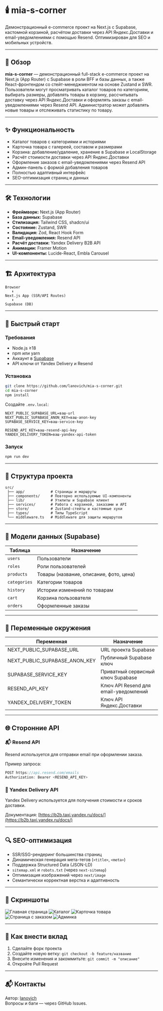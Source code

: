 # 🕯️ mia-s-corner

Демонстрационный e-commerce проект на Next.js с Supabase, кастомной корзиной, расчётом доставки через API Яндекс.Доставки и email-уведомлениями с помощью Resend. Оптимизирован для SEO и мобильных устройств.

---

## 📖 Обзор

**mia-s-corner** — демонстрационный full-stack e-commerce проект на Next.js (App Router) с Supabase в роли BFF и базы данных, а также React-фронтендом со стейт-менеджментом на основе Zustand и SWR. Пользователи могут просматривать каталог товаров по категориям, выбирать размеры, добавлять товары в корзину, рассчитывать доставку через API Яндекс.Доставки и оформлять заказы с email-уведомлениями через Resend API. Администратор может добавлять новые товары и отслеживать статистику по товару.

---

## ✨ Функциональность

- Каталог товаров с категориями и историями
- Карточка товара с галереей, составом и размерами
- Корзина: добавление/удаление, хранение в Supabase и LocalStorage
- Расчёт стоимости доставки через API Яндекс.Доставки
- Оформление заказов с email-уведомлениями через Resend API
- Админ-панель с формой добавления товаров
- Полностью адаптивный интерфейс
- SEO-оптимизация страниц и данных

---

## 🛠 Технологии

- **Фреймворк:** Next.js (App Router)
- **База данных:** Supabase
- **Стилизация:** Tailwind CSS, shadcn/ui
- **Состояние:** Zustand, SWR
- **Валидация:** Zod, React Hook Form
- **Email-уведомления:** Resend API
- **Расчёт доставки:** Yandex Delivery B2B API
- **Анимации:** Framer Motion
- **UI-компоненты:** Lucide-React, Embla Carousel

---

## 🏗 Архитектура

```
Browser
   ⬍
Next.js App (SSR/API Routes)
   ⬍
Supabase (DB)
```

---

## 🚀 Быстрый старт

### Требования

- Node.js ≥18
- npm или yarn
- Аккаунт в [Supabase](https://supabase.com/)
- API ключи от Yandex Delivery и Resend

### Установка

```bash
git clone https://github.com/lanovich/mia-s-corner.git
cd mia-s-corner
npm install
```

Создайте `.env.local`:

```dotenv
NEXT_PUBLIC_SUPABASE_URL=ваш-url
NEXT_PUBLIC_SUPABASE_ANON_KEY=ваш-anon-key
SUPABASE_SERVICE_KEY=ваш-service-key

RESEND_API_KEY=ваш-resend-api-key
YANDEX_DELIVERY_TOKEN=ваш-yandex-api-token
```

### Запуск

```bash
npm run dev
```

---

## 📂 Структура проекта

```
src/
 ├── app/            # Страницы и маршруты
 ├── components/     # Повторно используемые UI-компоненты
 ├── lib/            # Утилиты и Supabase клиент
 ├── services/       # Работа с корзиной, заказами и API
 ├── store/          # Zustand-стейты и кастомные хуки
 ├── types/          # Типы TypeScript
 └── middleware.ts   # Middleware для защиты маршрутов
```

---

## 💾 Модели данных (Supabase)

| Таблица      | Назначение                              |
| ------------ | --------------------------------------- |
| `users`      | Пользователи                            |
| `roles`      | Роли пользователей                      |
| `products`   | Товары (название, описание, фото, цена) |
| `categories` | Категории товаров                       |
| `history`    | Истории изменений по товарам            |
| `cart`       | Корзина пользователя                    |
| `orders`     | Оформленные заказы                      |

---

## 🔧 Переменные окружения

| Переменная                    | Назначение                            |
| ----------------------------- | ------------------------------------- |
| NEXT_PUBLIC_SUPABASE_URL      | URL проекта Supabase                  |
| NEXT_PUBLIC_SUPABASE_ANON_KEY | Публичный Supabase ключ               |
| SUPABASE_SERVICE_KEY          | Приватный сервисный ключ Supabase     |
| RESEND_API_KEY                | Ключ API Resend для email-уведомлений |
| YANDEX_DELIVERY_TOKEN         | Ключ API Яндекс.Доставки              |

---

## 🌐 Сторонние API

### 📬 Resend API

Resend используется для отправки email при оформлении заказа.

Пример запроса:

```ts
POST https://api.resend.com/emails
Authorization: Bearer <RESEND_API_KEY>
```

### 🚚 Yandex Delivery API

Yandex Delivery используется для получения стоимости и сроков доставки.

Документация: [https://b2b.taxi.yandex.ru/docs/](https://b2b.taxi.yandex.ru/docs/)

---

## 🔍 SEO-оптимизация

- SSR/SSG-рендеринг большинства страниц
- Динамическая генерация мета-тегов (`<title>`, `<meta>`)
- Поддержка Structured Data (JSON-LD)
- `sitemap.xml` и `robots.txt` (через `next-sitemap`)
- Оптимизация изображений через `next/image`
- Семантически корректная верстка и адаптивность

---

## 📸 Скриншоты

![Главная страница](screenshots/home.png)
![Каталог](screenshots/catalog.png)
![Карточка товара](screenshots/product.png)
![Страница с заказом](screenshots/cart.png)
![Админка](screenshots/histories.png)

---

## 🤝 Как внести вклад

1. Сделайте форк проекта
2. Создайте новую ветку: `git checkout -b feature/название`
3. Внесите изменения и закоммитьте: `git commit -m "описание"`
4. Откройте Pull Request

---

## 📬 Контакты

Автор: [lanovich](https://github.com/lanovich)  
Вопросы и баги — через GitHub Issues.
